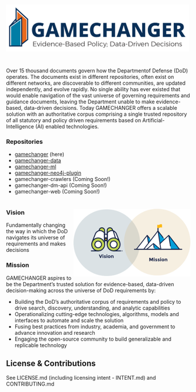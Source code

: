 <img src="./assets/logos/GAMECHANGER-NoPentagon_RGB@3x.png" 
     alt="GC Logo" width="500" >

#
Over 15 thousand documents govern how the Departmentof Defense (DoD) operates. The documents exist in different repositories, often exist on different networks, are discoverable to different communities, are updated independently, and evolve rapidly. No single ability has ever existed that would enable navigation of the vast universe of governing requirements and guidance documents, leaving the Department unable to make evidence-based, data-driven decisions. Today GAMECHANGER offers a scalable solution with an authoritative corpus comprising a single trusted repository of all statutory and policy driven requirements based on Artificial-Intelligence (AI) enabled technologies.

### Repositories

- [gamechanger](https://github.com/dod-advana/GAMECHANGER) (here)
- [gamechanger-data](https://github.com/dod-advana/gamechanger-data)
- [gamechanger-ml](https://github.com/dod-advana/gamechanger-ml)
- [gamechanger-neo4j-plugin](https://github.com/dod-advana/gamechanger-neo4j-plugin)
- gamechanger-crawlers (Coming Soon!)
- gamechanger-dm-api (Coming Soon!)
- gamechanger-web (Coming Soon!)

#
<img src="./assets/icons/Brand_Platform.png" align="right"
     alt="Mission Vision Icons" width="320" >

### Vision

Fundamentally changing the way in which the DoD navigates its universe of requirements and makes decisions

### Mission
GAMECHANGER aspires to be the Department’s trusted solution for evidence-based, data-driven decision-making across the universe of DoD requirements by:

- Building the DoD’s authoritative corpus of requirements and policy to drive search, discovery, understanding, and analytic capabilities
- Operationalizing cutting-edge technologies, algorithms, models and interfaces to automate and scale the solution
- Fusing best practices from industry, academia, and government to advance innovation and research
- Engaging the open-source community to build generalizable and replicable technology

  
## License & Contributions
See LICENSE.md (including licensing intent - INTENT.md) and CONTRIBUTING.md

